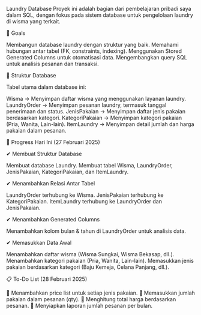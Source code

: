 Laundry Database
Proyek ini adalah bagian dari pembelajaran pribadi saya dalam SQL, dengan fokus pada sistem database untuk pengelolaan laundry di wisma yang terkait. 

🚀 Goals

Membangun database laundry dengan struktur yang baik.
Memahami hubungan antar tabel (FK, constraints, indexing).
Menggunakan Stored Generated Columns untuk otomatisasi data.
Mengembangkan query SQL untuk analisis pesanan dan transaksi.


📂 Struktur Database

Tabel utama dalam database ini:

Wisma → Menyimpan daftar wisma yang menggunakan layanan laundry.
LaundryOrder → Menyimpan pesanan laundry, termasuk tanggal penerimaan dan status.
JenisPakaian → Menyimpan daftar jenis pakaian berdasarkan kategori.
KategoriPakaian → Menyimpan kategori pakaian (Pria, Wanita, Lain-lain).
ItemLaundry → Menyimpan detail jumlah dan harga pakaian dalam pesanan.

📌 Progress Hari Ini (27 Februari 2025)


✔ Membuat Struktur Database

Membuat database Laundry.
Membuat tabel Wisma, LaundryOrder, JenisPakaian, KategoriPakaian, dan ItemLaundry.


✔ Menambahkan Relasi Antar Tabel

LaundryOrder terhubung ke Wisma.
JenisPakaian terhubung ke KategoriPakaian.
ItemLaundry terhubung ke LaundryOrder dan JenisPakaian.


✔ Menambahkan Generated Columns

Menambahkan kolom bulan & tahun di LaundryOrder untuk analisis data.


✔ Memasukkan Data Awal

Menambahkan daftar wisma (Wisma Sungkai, Wisma Bekasap, dll.).
Menambahkan kategori pakaian (Pria, Wanita, Lain-lain).
Memasukkan jenis pakaian berdasarkan kategori (Baju Kemeja, Celana Panjang, dll.).




📋 To-Do List (28 Februari 2025)


🔹 Menambahkan price list untuk setiap jenis pakaian.
🔹 Memasukkan jumlah pakaian dalam pesanan (qty).
🔹 Menghitung total harga berdasarkan pesanan.
🔹 Menyiapkan laporan jumlah pesanan per bulan.

